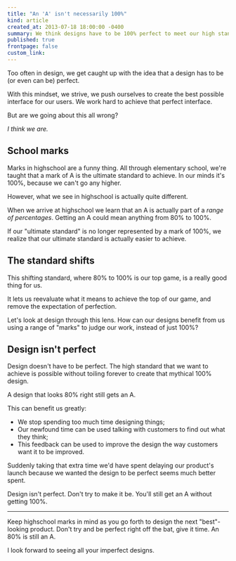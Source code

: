 ```yaml
---
title: "An 'A' isn't necessarily 100%"
kind: article
created_at: 2013-07-18 18:00:00 -0400
summary: We think designs have to be 100% perfect to meet our high standards. But is that really the case?
published: true
frontpage: false
custom_link: 
---
```


<p class="article-intro">
	Too often in design, we get caught up with the idea that a design has to be (or even can be) perfect.
</p>

With this mindset, we strive, we push ourselves to create the best possible interface for our users. We work hard to achieve that perfect interface.

But are we going about this all wrong?

*I think we are.*

## School marks

Marks in highschool are a funny thing. All through elementary school, we're taught that a mark of A is the ultimate standard to achieve. In our minds it's 100%, because we can't go any higher.

However, what we see in highschool is actually quite different.

When we arrive at highschool we learn that an A is actually part of a *range of percentages*. Getting an A could mean anything from 80% to 100%.

If our "ultimate standard" is no longer represented by a mark of 100%, we realize that our ultimate standard is actually easier to achieve.

## The standard shifts

This shifting standard, where 80% to 100% is our top game, is a really good thing for us.

It lets us reevaluate what it means to achieve the top of our game, and remove the expectation of perfection.

Let's look at design through this lens. How can our designs benefit from us using a range of "marks" to judge our work, instead of just 100%?

## Design isn't perfect

Design doesn't have to be perfect. The high standard that we want to achieve is possible without toiling forever to create that mythical 100% design.

A design that looks 80% right still gets an A.

This can benefit us greatly:

- We stop spending too much time designing things;
- Our newfound time can be used talking with customers to find out what they think;
- This feedback can be used to improve the design the way customers want it to be improved.

Suddenly taking that extra time we'd have spent delaying our product's launch because we wanted the design to be perfect seems much better spent.

Design isn't perfect. Don't try to make it be. You'll still get an A without getting 100%.

***

Keep highschool marks in mind as you go forth to design the next "best"-looking product. Don't try and be perfect right off the bat, give it time. An 80% is still an A.

I look forward to seeing all your imperfect designs.